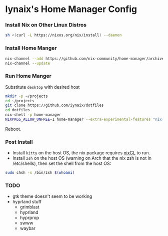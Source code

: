 # Iynaix's Home Manager Config

### Install Nix on Other Linux Distros

```sh
sh <(curl -L https://nixos.org/nix/install) --daemon
```

### Install Home Manger

```sh
nix-channel --add https://github.com/nix-community/home-manager/archive/master.tar.gz home-manager
nix-channel --update
```

### Run Home Manger

Substitute `desktop` with desired host

```sh
mkdir -p ~/projects
cd ~/projects
git clone https://github.com/iynaix/dotfiles
cd dotfiles
nix-shell -p home-manager
NIXPKGS_ALLOW_UNFREE=1 home-manager --extra-experimental-features "nix-command flakes" switch --flake ".#desktop"
```

Reboot.

### Post Install

- Install `kitty` on the host OS, the nix package requires [nixGL](https://github.com/guibou/nixGL) to run.
- Install `zsh` on the host OS (warning on Arch that the nix zsh is not in /etc/shells), then set the shell from the host OS:

```sh
sudo chsh -s /bin/zsh $(whoami)
```

### TODO
- gtk theme doesn't seem to be working
- hyprland stuff
  - grimblast
  - hyprland
  - hyprprop
  - swww
  - waybar